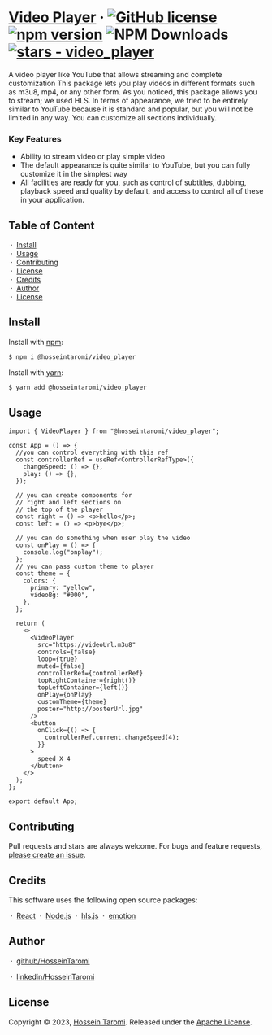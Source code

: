 # [Video Player](https://reactjs.org/) &middot; [![GitHub license](https://img.shields.io/badge/license-Apache-blue.svg)](https://github.com/hosseintaromi/video_player/blob/main/LICENSE) [![npm version](https://img.shields.io/npm/v/@hosseintaromi/video_player.svg?style=flat)](https://www.npmjs.com/package/@hosseintaromi/video_player) ![NPM Downloads](https://img.shields.io/npm/dw/@hosseintaromi/video_player) [![stars - video_player](https://img.shields.io/github/stars/hosseintaromi/video_player?style=social)](https://github.com/hosseintaromi/video_player)

A video player like YouTube that allows streaming and complete customization
This package lets you play videos in different formats such as m3u8, mp4, or any other form.
As you noticed, this package allows you to stream; we used HLS.
In terms of appearance, we tried to be entirely similar to YouTube because it is standard and popular, but you will not be limited in any way. You can customize all sections individually.

### Key Features

- Ability to stream video or play simple video
- The default appearance is quite similar to YouTube, but you can fully customize it in the simplest way
- All facilities are ready for you, such as control of subtitles, dubbing, playback speed and quality by default, and access to control all of these in your application.

<!-- You can play a video with all cool features -->

## Table of Content

&nbsp;&middot;&nbsp;
[Install](#Install) <br/>
&nbsp;&middot;&nbsp;
[Usage](#Usage)<br/>
&nbsp;&middot;&nbsp;
[Contributing](#Contributing)<br/>
&nbsp;&middot;&nbsp;
[License](#license)<br/>
&nbsp;&middot;&nbsp;
[Credits](#Credits)<br/>
&nbsp;&middot;&nbsp;
[Author](#Author)<br/>
&nbsp;&middot;&nbsp;
[License](#License)

## Install

Install with [npm](https://www.npmjs.com/):

```sh
$ npm i @hosseintaromi/video_player
```

Install with [yarn](https://yarnpkg.com):

```sh
$ yarn add @hosseintaromi/video_player
```

## Usage

```tsx
import { VideoPlayer } from "@hosseintaromi/video_player";

const App = () => {
  //you can control everything with this ref
  const controllerRef = useRef<ControllerRefType>({
    changeSpeed: () => {},
    play: () => {},
  });

  // you can create components for
  // right and left sections on
  // the top of the player
  const right = () => <p>hello</p>;
  const left = () => <p>bye</p>;

  // you can do something when user play the video
  const onPlay = () => {
    console.log("onplay");
  };
  // you can pass custom theme to player
  const theme = {
    colors: {
      primary: "yellow",
      videoBg: "#000",
    },
  };

  return (
    <>
      <VideoPlayer
        src="https://videoUrl.m3u8"
        controls={false}
        loop={true}
        muted={false}
        controllerRef={controllerRef}
        topRightContainer={right()}
        topLeftContainer={left()}
        onPlay={onPlay}
        customTheme={theme}
        poster="http://posterUrl.jpg"
      />
      <button
        onClick={() => {
          controllerRef.current.changeSpeed(4);
        }}
      >
        speed X 4
      </button>
    </>
  );
};

export default App;
```

## Contributing

Pull requests and stars are always welcome. For bugs and feature requests, [please create an issue](../../issues/new).

## Credits

This software uses the following open source packages:

&nbsp;&middot;&nbsp;
[React](https://react.dev/)
&nbsp;&middot;&nbsp;
[Node.js](https://nodejs.org/)
&nbsp;&middot;&nbsp;
[hls.js](https://github.com/video-dev/hls.js)
&nbsp;&middot;&nbsp;
[emotion](https://emotion.sh/)

## Author

&nbsp;&middot;&nbsp;
[github/HosseinTaromi](https://github.com/hosseintaromi)

&nbsp;&middot;&nbsp;
[linkedin/HosseinTaromi](https://www.linkedin.com/in/hosseintaromi/)

## License

Copyright © 2023, [Hossein Taromi](https://github.com/hosseintaromi).
Released under the [Apache License](LICENSE).

